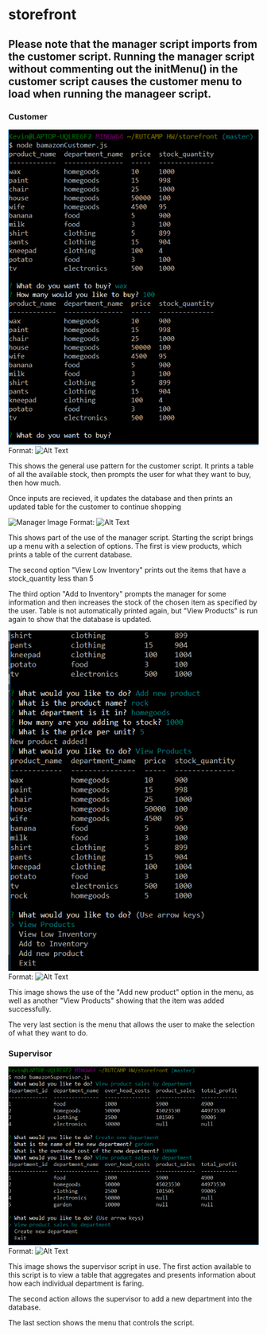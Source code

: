 # storefront

## Please note that the manager script imports from the customer script. Running the manager script without commenting out the initMenu() in the customer script causes the customer menu to load when running the manageer script.

### Customer

![Customer Image](/customer.png)
Format: ![Alt Text]()

This shows the general use pattern for the customer script. It prints a table of all the available stock, then prompts the user for what they want to buy, then how much.

Once inputs are recieved, it updates the database and then prints an updated table for the customer to continue shopping

![Manager Image](/managerviewlowadddstock.png)
Format: ![Alt Text]()

This shows part of the use of the manager script. Starting the script brings up a menu with a selection of options. The first is view products, which prints a table of the current database.

The second option "View Low Inventory" prints out the items that have a stock_quantity less than 5

The third option "Add to Inventory" prompts the manager for some information and then increases the stock of the chosen item as specified by the user. Table is not automatically printed again, but "View Products" is run again to show that the database is updated.

![Manager Image](/managerviewaddnew.png)
Format: ![Alt Text]()

This image shows the use of the "Add new product" option in the menu, as well as another "View Products" showing that the item was added successfully.

The very last section is the menu that allows the user to make the selection of what they want to do.

### Supervisor

![Supervisor](/supervisor.png)
Format: ![Alt Text]()

This image shows the supervisor script in use. The first action available to this script is to view a table that aggregates and presents information about how each individual department is faring.

The second action allows the supervisor to add a new department into the database.

The last section shows the menu that controls the script.
